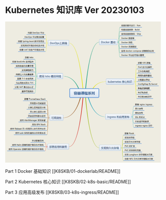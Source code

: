 # Kubernetes 知识库 Ver 20230103

![image-20230103121637478](README.assets/image-20230103121637478.png)

Part 1 Docker 基础知识 [[K8SKB/01-dockerlab/README]]

Part 2 Kubernetes 核心知识 [[K8SKB/02-k8s-basic/README]]

Part 3 应用高级发布 [[K8SKB/03-k8s-ingress/README]]

